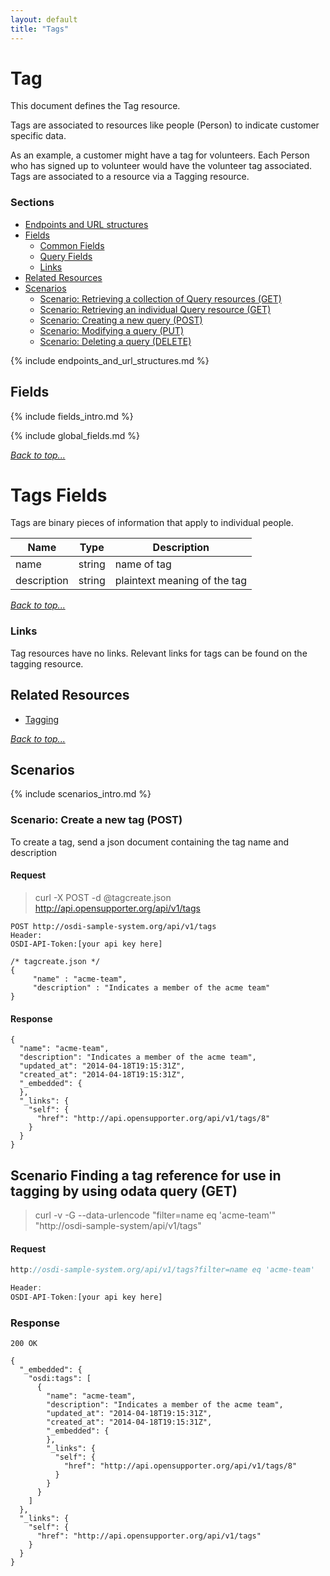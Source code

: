 ```yaml
---
layout: default
title: "Tags"
---
```

# Tag
This document defines the Tag resource.

Tags are associated to resources like people (Person) to indicate customer specific data.  

As an example, a customer might have a tag for volunteers.  Each Person who has signed up to volunteer would have the volunteer tag associated.  Tags are associated to a resource via a Tagging resource.

### Sections

* [Endpoints and URL structures](#endpoints-and-url-structures)
* [Fields](#fields)
    * [Common Fields](#common-fields)
    * [Query Fields](#query-fields)  
    * [Links](#links)
* [Related Resources](#related-resources)
* [Scenarios](#scenarios)
    * [Scenario: Retrieving a collection of Query resources (GET)](#scenario-retrieving-a-collection-of-query-resources-get)
    * [Scenario: Retrieving an individual Query resource (GET)](#scenario-scenario-retrieving-an-individual-query-resource-get)
    * [Scenario: Creating a new query (POST)](#scenario-creating-a-new-query-post)
    * [Scenario: Modifying a query (PUT)](#scenario-modifying-a-query-put)
    * [Scenario: Deleting a query (DELETE)](#scenario-deleting-a-query-delete)


{% include endpoints_and_url_structures.md %}

## Fields

{% include fields_intro.md %}

{% include global_fields.md %}

_[Back to top...](#)_


# Tags Fields
Tags are binary pieces of information that apply to individual people.

|Name   |Type   |Description
|---    |---    |---
|name   |string |name of tag
|description    |string |plaintext meaning of the tag


_[Back to top...](#)_


### Links
Tag resources have no links. Relevant links for tags can be found on the tagging resource.

## Related Resources
* [Tagging](tagging.md)

_[Back to top...](#)_

## Scenarios

{% include scenarios_intro.md %}

### Scenario: Create a new tag (POST)

To create a tag, send a json document containing the tag name and description

#### Request

> curl -X POST -d @tagcreate.json http://api.opensupporter.org/api/v1/tags

```
POST http://osdi-sample-system.org/api/v1/tags
Header:
OSDI-API-Token:[your api key here]

/* tagcreate.json */
{
     "name" : "acme-team",
     "description" : "Indicates a member of the acme team"
}
```

#### Response

```
{
  "name": "acme-team",
  "description": "Indicates a member of the acme team",
  "updated_at": "2014-04-18T19:15:31Z",
  "created_at": "2014-04-18T19:15:31Z",
  "_embedded": {
  },
  "_links": {
    "self": {
      "href": "http://api.opensupporter.org/api/v1/tags/8"
    }
  }
}
```

## Scenario Finding a tag reference for use in tagging by using odata query (GET)

> curl -v -G --data-urlencode "filter=name eq 'acme-team'" "http://osdi-sample-system/api/v1/tags"

#### Request
````javascript
http://osdi-sample-system.org/api/v1/tags?filter=name eq 'acme-team'

Header:
OSDI-API-Token:[your api key here]
````

### Response
```
200 OK

{
  "_embedded": {
    "osdi:tags": [
      {
        "name": "acme-team",
        "description": "Indicates a member of the acme team",
        "updated_at": "2014-04-18T19:15:31Z",
        "created_at": "2014-04-18T19:15:31Z",
        "_embedded": {
        },
        "_links": {
          "self": {
            "href": "http://api.opensupporter.org/api/v1/tags/8"
          }
        }
      }
    ]
  },
  "_links": {
    "self": {
      "href": "http://api.opensupporter.org/api/v1/tags"
    }
  }
}
```
